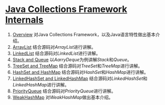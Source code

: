 # [Java Collections Framework Internals](https://github.com/CarpenterLee/JCFInternals)

1. [Overview](./collections/1-Overview) 对Java Collections Framework，以及Java语言特性做出基本介绍。
2. [ArrayList](./collections/2-ArrayList.md) 结合源码对*ArrayList*进行讲解。
3. [LinkedList](./collections/3-LinkedList.md) 结合源码对*LinkedList*进行讲解。
4. [Stack and Queue](./collections/4-Stack%20and%20Queue.md) 以*AarryDeque*为例讲解*Stack*和*Queue*。
5. [TreeSet and TreeMap](./collections/5-TreeSet%20and%20TreeMap.md) 结合源码对*TreeSet*和*TreeMap*进行讲解。
6. [HashSet and HashMap](./collections/6-HashSet%20and%20HashMap.md) 结合源码对*HashSet*和*HashMap*进行讲解。
7. [LinkedHashSet and LinkedHashMap](./collections/7-LinkedHashSet%20and%20LinkedHashMap.md) 结合源码对*LinkedHashSet*和*LinkedHashMap*进行讲解。
8. [PriorityQueue](./collections/8-PriorityQueue.md) 结合源码对*PriorityQueue*进行讲解。
9. [WeakHashMap](./collections/9-WeakHashMap.md) 对*WeakHashMap*做出基本介绍。
